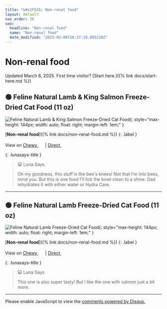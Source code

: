 ```yaml
---
title: "&#x1F535; Non-renal food"
layout: default
nav_order: 36
seo:
  headline: "Non-renal food"
  name: "Non-renal food"
  date_modified: "2025-03-08T20:27:19.085210Z"
---
```


# Non-renal food

Updated March 8, 2025.
First time visitor? [Start here.]({% link docs/start-here.md %})



## &#x1F7E2; Feline Natural Lamb & King Salmon Freeze-Dried Cat Food (11 oz)

![Feline Natural Lamb & King Salmon Freeze-Dried Cat Food](https://cdn.shopify.com/s/files/1/0709/8839/8889/products/1977-freeze-dried-lamb-king-salmon-feast-320g_1.png){: style="max-height: 144px; width: auto; float: right; margin-left: 1em;" }

[**Non-renal food**]({% link docs/non-renal-food.md %})
{: .label }

View on <a href="https://www.chewy.com/dp/149767" class="external" target="_blank">Chewy&nbsp;<svg width="18" height="18" viewBox="0 0 24 24"><use xlink:href="#svg-external-link"></use></svg></a> &#124; <a href="https://us.felinenatural.com/products/lamb-king-salmon-feast-freeze-dried-cat-food" class="external" target="_blank">Direct&nbsp;<svg width="18" height="18" viewBox="0 0 24 24"><use xlink:href="#svg-external-link"></use></svg></a>

{: .lunasays-title }
> &#x1F63A; Luna Says
>
> Oh my goodness, this stuff is the bee's knees! Not that I'm into bees, mind you. But this is one food I'll lick the bowl clean to a shine. Dad rehydrates it with either water or Hydra Care.

* * *



## &#x1F7E2; Feline Natural Lamb Freeze-Dried Cat Food (11 oz)

![Feline Natural Lamb Freeze-Dried Cat Food](https://cdn.shopify.com/s/files/1/0709/8839/8889/products/2485-freeze-dried-lamb-feast-320g_1.png){: style="max-height: 144px; width: auto; float: right; margin-left: 1em;" }

[**Non-renal food**]({% link docs/non-renal-food.md %})
{: .label }

View on <a href="https://www.chewy.com/dp/767462" class="external" target="_blank">Chewy&nbsp;<svg width="18" height="18" viewBox="0 0 24 24"><use xlink:href="#svg-external-link"></use></svg></a> &#124; <a href="https://us.felinenatural.com/products/lamb-feast-freeze-dried-cat-food" class="external" target="_blank">Direct&nbsp;<svg width="18" height="18" viewBox="0 0 24 24"><use xlink:href="#svg-external-link"></use></svg></a>

{: .lunasays-title }
> &#x1F63A; Luna Says
>
> This one is also super tasty! But I like the one with salmon just a bit more.

* * *

<div id="disqus_thread"></div>
<script>
    var disqus_config = function () {
      this.page.url = '{{ page.url | absolute_url }}';
      this.page.identifier = '{{ page.url | absolute_url }}';
    };
    (function() {
    var d = document, s = d.createElement('script');
    s.src = 'https://ckdcatsupplies.disqus.com/embed.js';
    s.setAttribute('data-timestamp', +new Date());
    (d.head || d.body).appendChild(s);
    })();
</script>
<noscript>Please enable JavaScript to view the <a href="https://disqus.com/?ref_noscript">comments powered by Disqus.</a></noscript>

<!-- Updated 2025-03-08 20:27:19.085210Z -->
